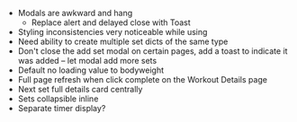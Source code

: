 - Modals are awkward and hang
    - Replace alert and delayed close with Toast
- Styling inconsistencies very noticeable while using
- Need ability to create multiple set dicts of the same type
- Don't close the add set modal on certain pages, add a toast to indicate it was added – let modal add more sets
- Default no loading value to bodyweight
- Full page refresh when click complete on the Workout Details page
- Next set full details card centrally
- Sets collapsible inline
- Separate timer display?
